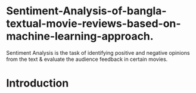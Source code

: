 # Sentiment-Analysis-of-bangla-textual-movie-reviews-based-on-machine-learning-approach.
Sentiment Analysis is the task of identifying positive and negative opinions from the text &amp; evaluate the audience feedback in certain movies. 
# Introduction
